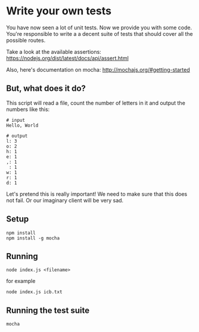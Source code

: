 Write your own tests
====================

You have now seen a lot of unit tests. Now we provide you with some code.
You're responsible to write a a decent suite of tests that should cover all the possible routes.

Take a look at the available assertions: https://nodejs.org/dist/latest/docs/api/assert.html

Also, here's documentation on mocha: http://mochajs.org/#getting-started

But, what does it do?
---------------------

This script will read a file, count the number of letters in it and output the numbers like this:

    # input
    Hello, World

    # output
    l: 3
    o: 2
    h: 1
    e: 1
    ,: 1
     : 1
    w: 1
    r: 1
    d: 1

Let's pretend this is really important! We need to make sure that
this does not fail. Or our imaginary client will be very sad.


Setup
-----

    npm install
    npm install -g mocha

Running
-------

    node index.js <filename>

for example

    node index.js icb.txt

Running the test suite
----------------------

    mocha
